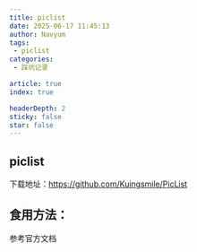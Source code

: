 ```yaml
---
title: piclist
date: 2025-06-17 11:45:13
author: Navyum
tags: 
 - piclist
categories: 
 - 踩坑记录

article: true
index: true

headerDepth: 2
sticky: false
star: false
---
```


## piclist
下载地址：https://github.com/Kuingsmile/PicList

## 食用方法：
参考官方文档
